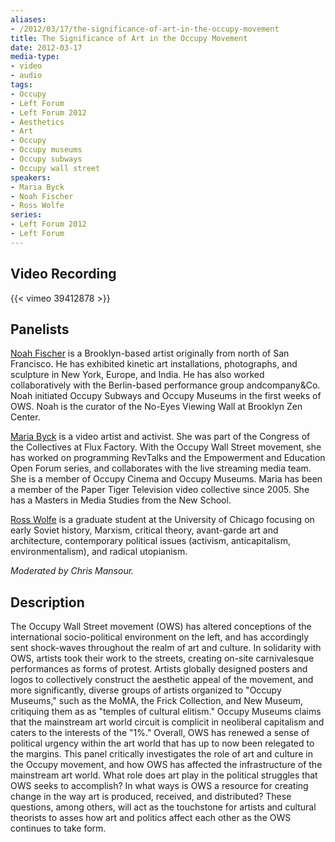 ```yaml
---
aliases:
- /2012/03/17/the-significance-of-art-in-the-occupy-movement
title: The Significance of Art in the Occupy Movement
date: 2012-03-17
media-type:
- video
- audio
tags:
- Occupy
- Left Forum
- Left Forum 2012
- Aesthetics
- Art
- Occupy
- Occupy museums
- Occupy subways
- Occupy wall street
speakers:
- Maria Byck
- Noah Fischer
- Ross Wolfe
series:
- Left Forum 2012
- Left Forum
---
```


## Video Recording

{{< vimeo 39412878 >}}

## Panelists

[Noah Fischer](/speakers/noah-fischer/) is a Brooklyn-based artist originally from north of San Francisco. He has exhibited kinetic art installations, photographs, and sculpture in New York, Europe, and India. He has also worked collaboratively with the Berlin-based performance group andcompany&Co. Noah initiated Occupy Subways and Occupy Museums in the first weeks of OWS. Noah is the curator of the No-Eyes Viewing Wall at Brooklyn Zen Center.

[Maria Byck](/speakers/maria-byck/) is a video artist and activist. She was part of the Congress of the Collectives at Flux Factory. With the Occupy Wall Street movement, she has worked on programming RevTalks and the Empowerment and Education Open Forum series, and collaborates with the live streaming media team. She is a member of Occupy Cinema and Occupy Museums. Maria has been a member of the Paper Tiger Television video collective since 2005. She has a Masters in Media Studies from the New School.

[Ross Wolfe](/speakers/ross-wolfe) is a graduate student at the University of Chicago focusing on early Soviet history, Marxism, critical theory, avant-garde art and architecture, contemporary political issues (activism, anticapitalism, environmentalism), and radical utopianism.

_Moderated by Chris Mansour._

## Description

The Occupy Wall Street movement (OWS) has altered conceptions of the international socio-political environment on the left, and has accordingly sent shock-waves throughout the realm of art and culture. In solidarity with OWS, artists took their work to the streets, creating on-site carnivalesque performances as forms of protest. Artists globally designed posters and logos to collectively construct the aesthetic appeal of the movement, and more significantly, diverse groups of artists organized to "Occupy Museums," such as the MoMA, the Frick Collection, and New Museum, critiquing them as as "temples of cultural elitism." Occupy Museums claims that the mainstream art world circuit is complicit in neoliberal capitalism and caters to the interests of the "1%." Overall, OWS has renewed a sense of political urgency within the art world that has up to now been relegated to the margins. This panel critically investigates the role of art and culture in the Occupy movement, and how OWS has affected the infrastructure of the mainstream art world. What role does art play in the political struggles that OWS seeks to accomplish? In what ways is OWS a resource for creating change in the way art is produced, received, and distributed? These questions, among others, will act as the touchstone for artists and cultural theorists to asses how art and politics affect each other as the OWS continues to take form.
